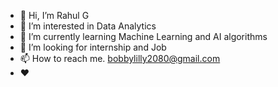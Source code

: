 - 👋 Hi, I’m Rahul G
- 👀 I’m interested in Data Analytics
- 🌱 I’m currently learning  Machine Learning and AI algorithms 
- 💞️ I’m looking  for internship and Job
- 📫 How to reach me. bobbylilly2080@gmail.com
- ❤️
